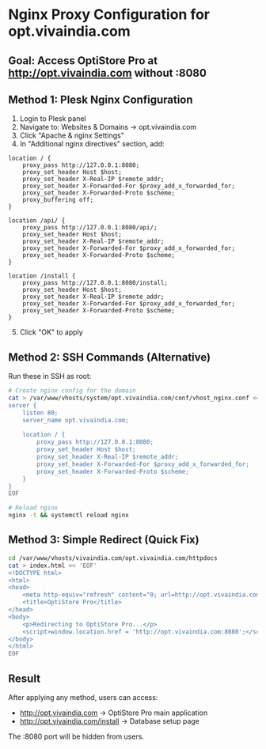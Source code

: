 # Nginx Proxy Configuration for opt.vivaindia.com

## Goal: Access OptiStore Pro at http://opt.vivaindia.com without :8080

## Method 1: Plesk Nginx Configuration
1. Login to Plesk panel
2. Navigate to: Websites & Domains → opt.vivaindia.com
3. Click "Apache & nginx Settings"
4. In "Additional nginx directives" section, add:

```nginx
location / {
    proxy_pass http://127.0.0.1:8080;
    proxy_set_header Host $host;
    proxy_set_header X-Real-IP $remote_addr;
    proxy_set_header X-Forwarded-For $proxy_add_x_forwarded_for;
    proxy_set_header X-Forwarded-Proto $scheme;
    proxy_buffering off;
}

location /api/ {
    proxy_pass http://127.0.0.1:8080/api/;
    proxy_set_header Host $host;
    proxy_set_header X-Real-IP $remote_addr;
    proxy_set_header X-Forwarded-For $proxy_add_x_forwarded_for;
    proxy_set_header X-Forwarded-Proto $scheme;
}

location /install {
    proxy_pass http://127.0.0.1:8080/install;
    proxy_set_header Host $host;
    proxy_set_header X-Real-IP $remote_addr;
    proxy_set_header X-Forwarded-For $proxy_add_x_forwarded_for;
    proxy_set_header X-Forwarded-Proto $scheme;
}
```

5. Click "OK" to apply

## Method 2: SSH Commands (Alternative)
Run these in SSH as root:

```bash
# Create nginx config for the domain
cat > /var/www/vhosts/system/opt.vivaindia.com/conf/vhost_nginx.conf << 'EOF'
server {
    listen 80;
    server_name opt.vivaindia.com;
    
    location / {
        proxy_pass http://127.0.0.1:8080;
        proxy_set_header Host $host;
        proxy_set_header X-Real-IP $remote_addr;
        proxy_set_header X-Forwarded-For $proxy_add_x_forwarded_for;
        proxy_set_header X-Forwarded-Proto $scheme;
    }
}
EOF

# Reload nginx
nginx -t && systemctl reload nginx
```

## Method 3: Simple Redirect (Quick Fix)
```bash
cd /var/www/vhosts/vivaindia.com/opt.vivaindia.com/httpdocs
cat > index.html << 'EOF'
<!DOCTYPE html>
<html>
<head>
    <meta http-equiv="refresh" content="0; url=http://opt.vivaindia.com:8080">
    <title>OptiStore Pro</title>
</head>
<body>
    <p>Redirecting to OptiStore Pro...</p>
    <script>window.location.href = 'http://opt.vivaindia.com:8080';</script>
</body>
</html>
EOF
```

## Result
After applying any method, users can access:
- http://opt.vivaindia.com → OptiStore Pro main application
- http://opt.vivaindia.com/install → Database setup page

The :8080 port will be hidden from users.